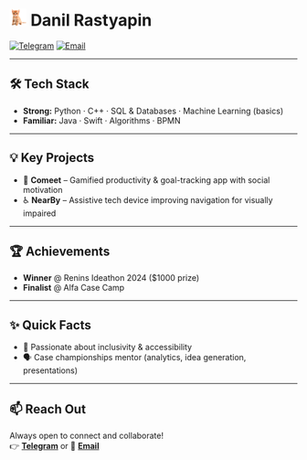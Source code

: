 # <img src="https://raw.githubusercontent.com/tdrkn/thedrkn.github.io/refs/heads/main/orange_cat.png" alt="orange super cat!" height="30"> **Danil Rastyapin**  

[![Telegram](https://img.shields.io/badge/Telegram-@tdrkn-26A5E4?logo=telegram&logoColor=white)](https://t.me/tdrkn) 
[![Email](https://img.shields.io/badge/Email-danil.rastyapin@gmail.com-D14836?logo=gmail&logoColor=white)](mailto:danil.rastyapin@gmail.com)

---

## 🛠️ **Tech Stack**

- **Strong:** Python · C++ · SQL & Databases · Machine Learning (basics)
- **Familiar:** Java · Swift · Algorithms · BPMN

---

## 💡 **Key Projects**

- 📱 **Comeet** – Gamified productivity & goal-tracking app with social motivation  
- ♿️ **NearBy** – Assistive tech device improving navigation for visually impaired

---

## 🏆 **Achievements**

- **Winner** @ Renins Ideathon 2024 ($1000 prize)
- **Finalist** @ Alfa Case Camp

---

## ✨ **Quick Facts**

- 🧩 Passionate about inclusivity & accessibility
- 🗣️ Case championships mentor (analytics, idea generation, presentations)

---

## 📫 **Reach Out**

Always open to connect and collaborate!  
👉 **[Telegram](https://t.me/tdrkn)** or 📧 **[Email](mailto:danil.rastyapin@gmail.com)**

